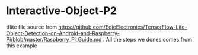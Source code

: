 # Interactive-Object-P2
tflite file source from https://github.com/EdjeElectronics/TensorFlow-Lite-Object-Detection-on-Android-and-Raspberry-Pi/blob/master/Raspberry_Pi_Guide.md
. All the steps we dones comes from this example
